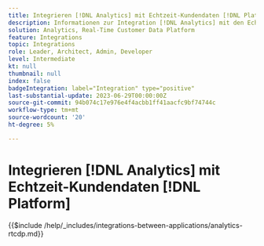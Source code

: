 ```yaml
---
title: Integrieren [!DNL Analytics] mit Echtzeit-Kundendaten [!DNL Platform]
description: Informationen zur Integration [!DNL Analytics] mit den Echtzeit-Kundendaten [!DNL Platform].
solution: Analytics, Real-Time Customer Data Platform
feature: Integrations
topic: Integrations
role: Leader, Architect, Admin, Developer
level: Intermediate
kt: null
thumbnail: null
index: false
badgeIntegration: label="Integration" type="positive"
last-substantial-update: 2023-06-29T00:00:00Z
source-git-commit: 94b074c17e976e4f4acbb1ff41aacfc9bf74744c
workflow-type: tm+mt
source-wordcount: '20'
ht-degree: 5%

---
```



# Integrieren [!DNL Analytics] mit Echtzeit-Kundendaten [!DNL Platform]

{{$include /help/_includes/integrations-between-applications/analytics-rtcdp.md}}
